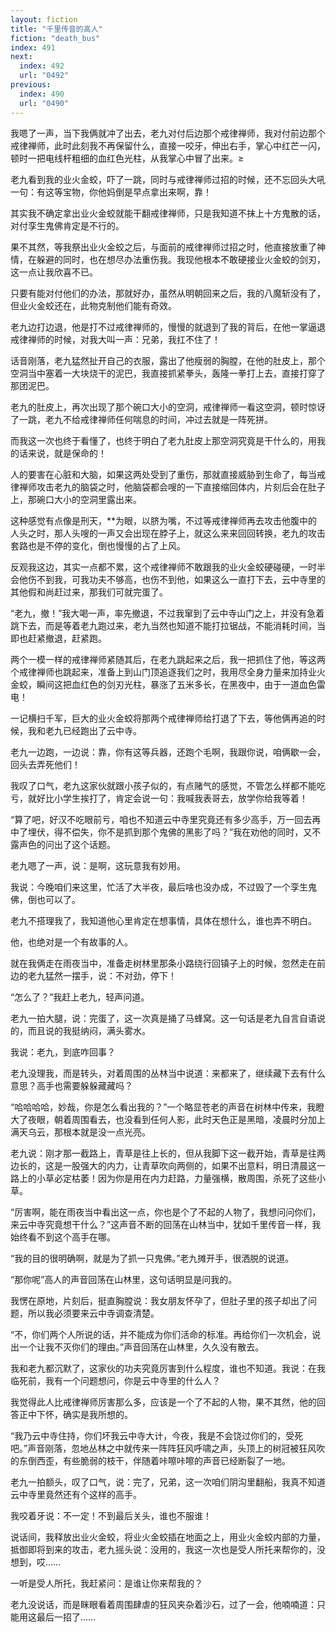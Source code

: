```yaml
---
layout: fiction
title: "千里传音的高人"
fiction: "death_bus"
index: 491
next:
  index: 492
  url: "0492"
previous:
  index: 490
  url: "0490"
---
```

我嗯了一声，当下我俩就冲了出去，老九对付后边那个戒律禅师，我对付前边那个戒律禅师，此时此刻我不再保留什么，直接一咬牙，伸出右手，掌心中红芒一闪，顿时一把电线杆粗细的血红色光柱，从我掌心中冒了出来。≥

老九看到我的业火金蛟，吓了一跳，同时与戒律禅师过招的时候，还不忘回头大吼一句：有这等宝物，你他妈倒是早点拿出来啊，靠！

其实我不确定拿出业火金蛟就能干翻戒律禅师，只是我知道不抹上十方鬼散的话，对付孪生鬼佛肯定是不行的。

果不其然，等我祭出业火金蛟之后，与面前的戒律禅师过招之时，他直接放重了神情，在躲避的同时，也在想尽办法重伤我。我现他根本不敢硬接业火金蛟的剑刃，这一点让我欣喜不已。

只要有能对付他们的办法，那就好办，虽然从明朝回来之后，我的八魔斩没有了，但业火金蛟还在，此物克制他们能有奇效。

老九边打边退，他是打不过戒律禅师的，慢慢的就退到了我的背后，在他一掌逼退戒律禅师的时候，对我大叫一声：兄弟，我扛不住了！

话音刚落，老九猛然扯开自己的衣服，露出了他瘦弱的胸膛，在他的肚皮上，那个空洞当中塞着一大块烧干的泥巴，我直接抓紧拳头，轰隆一拳打上去，直接打穿了那团泥巴。

老九的肚皮上，再次出现了那个碗口大小的空洞，戒律禅师一看这空洞，顿时惊讶了一跳，老九不给戒律禅师任何喘息的时间，冲过去就是一阵死拼。

而我这一次也终于看懂了，也终于明白了老九肚皮上那空洞究竟是干什么的，用我的话来说，就是保命的！

人的要害在心脏和大脑，如果这两处受到了重伤，那就直接威胁到生命了，每当戒律禅师攻击老九的脑袋之时，他脑袋都会嗖的一下直接缩回体内，片刻后会在肚子上，那碗口大小的空洞里露出来。

这种感觉有点像是刑天，**为眼，以脐为嘴，不过等戒律禅师再去攻击他腹中的人头之时，那人头嗖的一声又会出现在脖子上，就这么来来回回转换，老九的攻击套路也是不停的变化，倒也慢慢的占了上风。

反观我这边，其实一点都不累，这个戒律禅师不敢跟我的业火金蛟硬碰硬，一时半会他伤不到我，可我功夫不够高，也伤不到他，如果这么一直打下去，云中寺里的其他假和尚赶过来，那我们可就完蛋了。

“老九，撤！”我大喝一声，率先撤退，不过我窜到了云中寺山门之上，并没有急着跳下去，而是等着老九跑过来，老九当然也知道不能打拉锯战，不能消耗时间，当即也赶紧撤退，赶紧跑。

两个一模一样的戒律禅师紧随其后，在老九跳起来之后，我一把抓住了他，等这两个戒律禅师也跳起来，准备上到山门顶追逐我们之时，我用尽全身力量来加持业火金蛟，瞬间这把血红色的剑刃光柱，暴涨了五米多长，在黑夜中，由于一道血色雷电！

一记横扫千军，巨大的业火金蛟将那两个戒律禅师给打退了下去，等他俩再追的时候，我和老九已经跑出了云中寺。

老九一边跑，一边说：靠，你有这等兵器，还跑个毛啊，我跟你说，咱俩歇一会，回头去弄死他们！

我叹了口气，老九这家伙就跟小孩子似的，有点赌气的感觉，不管怎么样都不能吃亏，就好比小学生挨打了，肯定会说一句：我喊我表哥去，放学你给我等着！

“算了吧，好汉不吃眼前亏，咱也不知道云中寺里究竟还有多少高手，万一回去再中了埋伏，得不偿失，你不是抓到那个鬼佛的黑影了吗？”我在劝他的同时，又不露声色的问出了这个话题。

老九嗯了一声，说：是啊，这玩意我有妙用。

我说：今晚咱们来这里，忙活了大半夜，最后啥也没办成，不过毁了一个孪生鬼佛，倒也可以了。

老九不搭理我了，我知道他心里肯定在想事情，具体在想什么，谁也弄不明白。

他，也绝对是一个有故事的人。

就在我俩走在雨夜当中，准备走树林里那条小路绕行回镇子上的时候，忽然走在前边的老九猛然一摆手，说：不对劲，停下！

“怎么了？”我赶上老九，轻声问道。

老九一拍大腿，说：完蛋了，这一次真是捅了马蜂窝。这一句话是老九自言自语说的，而且说的我挺纳闷，满头雾水。

我说：老九，到底咋回事？

老九没理我，而是转头，对着周围的丛林当中说道：来都来了，继续藏下去有什么意思？高手也需要躲躲藏藏吗？

“哈哈哈哈，妙哉，你是怎么看出我的？”一个略显苍老的声音在树林中传来，我瞪大了夜眼，朝着周围看去，也没看到任何人影，此时天色正是黑暗，凌晨时分加上满天乌云，那根本就是没一点光亮。

老九说：刚才那一截路上，青草是往上长的，但从我脚下这一截开始，青草是往两边长的，这是一股强大的内力，让青草吹向两侧的，如果不出意料，明日清晨这一路上的小草必定枯萎！因为你是用在内力赶路，力量强横，散周围，杀死了这些小草。

“厉害啊，能在雨夜当中看出这一点，你也是个了不起的人物了，我想问问你们，来云中寺究竟想干什么？”这声音不断的回荡在山林当中，犹如千里传音一样，我始终看不到这个高手在哪。

“我的目的很明确啊，就是为了抓一只鬼佛。”老九摊开手，很洒脱的说道。

“那你呢”高人的声音回荡在山林里，这句话明显是问我的。

我愣在原地，片刻后，挺直胸膛说：我女朋友怀孕了，但肚子里的孩子却出了问题，所以我必须要来云中寺调查清楚。

“不，你们两个人所说的话，并不能成为你们活命的标准。再给你们一次机会，说出一个让我不灭你们的理由。”声音回荡在山林里，久久没有散去。

我和老九都沉默了，这家伙的功夫究竟厉害到什么程度，谁也不知道。我说：在我临死前，我有一个问题想问，你是云中寺里的什么人？

我觉得此人比戒律禅师厉害那么多，应该是一个了不起的人物，果不其然，他的回答正中下怀，确实是我所想的。

“我乃云中寺住持，你们坏我云中寺大计，今夜，我是不会饶过你们的，受死吧。”声音刚落，忽地丛林之中就传来一阵阵狂风呼啸之声，头顶上的树冠被狂风吹的东倒西歪，有些脆弱的枝干，伴随着咔嚓咔嚓的声音已经断裂了一地。

老九一拍额头，叹了口气，说：完了，兄弟，这一次咱们阴沟里翻船，我真不知道云中寺里竟然还有个这样的高手。

我咬着牙说：不一定！不到最后关头，谁也不服谁！

说话间，我释放出业火金蛟，将业火金蛟插在地面之上，用业火金蛟内部的力量，抵御即将到来的攻击，老九摇头说：没用的，我这一次也是受人所托来帮你的，没想到，哎……

一听是受人所托，我赶紧问：是谁让你来帮我的？

老九没说话，而是眯眼看着周围肆虐的狂风夹杂着沙石，过了一会，他喃喃道：只能用这最后一招了……